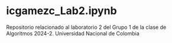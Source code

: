 # icgamezc_Lab2.ipynb
Repositorio relacionado al laboratorio 2 del Grupo 1 de la clase de Algoritmos 2024-2. Universidad Nacional de Colombia

